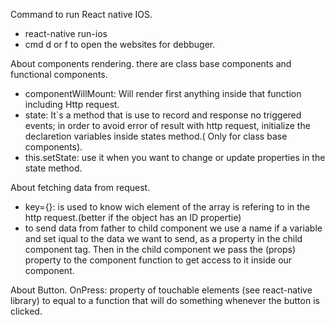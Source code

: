 Command to run React native IOS.
- react-native run-ios
- cmd d or f to open the websites for debbuger.

About components rendering.
there are class base components and functional components.

- componentWillMount: Will render first anything inside that function including Http request.
- state: It`s a method that is use to record and response no triggered events; in order to avoid error of result with http request, initialize the declaretion variables inside states method.( Only for class base components).
- this.setState: use it when you want to change or update properties in the state method. 

About fetching data from request.
- key={}: is used to know wich element of the array is refering to in the http request.(better if the object has an ID propertie)
- to send data from father to child component we use a name if a variable and set iqual to the data we want to send, as a property in the child component tag. Then in the child component we pass the (props) property to the component function to get access to it inside our component.

About Button.
OnPress: property of touchable elements (see react-native library) to equal to a function that will do something whenever the button is clicked.